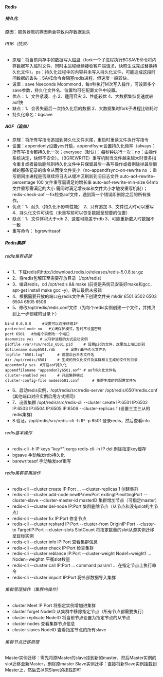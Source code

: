 #### Redis
##### 持久化
原因：服务器宕机等因素会导致内存数据丢失
###### RDB（快照）
- 原理：将当前内存中的数据写入磁盘（fork一个子进程执行BGSAVE命令将内存数据写入临时文件，同时主进程继续接收客户端请求，快照生成完成替换持久化文件）。ps：持久化过程中的内容并未写入持久化文件，可能造成这段时间数据的丢失；SAVE命令会阻塞redis进程，但速度一般较快。
- 设置：save Nseconds Mcommond，每n秒执行M次写入操作，可设置多个save参数，持久化文件名、位置均可在配置文件中设置。
- 优点：1、文件紧凑、小 2、适用容灾 3、性能较优 4、大数据集恢复速度较aof快
- 缺点：1、会丢失最后一次持久化后的数据 2、大数据集时fork子进程比较耗时
- 持久化命名：bgsave
##### AOF（追加）
- 原理：将所有写指令追加到持久化文件末尾，重启时重读文件执行写指令
- 设置：appendonly设置yes开启，appendfsync设置持久化频率（always：所有写指令都持久化一次；everysec（默认）：每秒钟执行一次；no：由操作系统决定，快但不安全）。（BGREWRITE）重写机制当文件越来越大时很多指令重复或者最后删除则持久化文件中只保留最后一条写操作或者剔除掉最后删掉的那条记录的命令从而使文件变小（no-appendfsync-on-rewrite no ：重写期间主进程是否继续将日志从缓冲区刷新到旧日志文件 
auto-aof-rewrite-percentage 100 文件重写需满足的增长率
auto-aof-rewrite-min-size 64mb 文件重写需满足的大小 需同时满足增长率和文件大小才触发重写机制）；redis-check-aof --fix检查aof文件，遇到第一个错误即删除之后的所有操作。
- 优点：1、耐久（持久化不影响性能） 2、只有追加 3、文件过大时可以重写  4、持久化文件可读性（未重写前可以恢复数据至想要的位置）
- 缺点：1、文件体积大于rdb 2、速度可能差于rdb 3、可能重新载入时数据不一致
- 重写命令： bgrewriteaof
##### Redis集群
###### redis集群搭建
- 1、下载redis包http://download.redis.io/releases/redis-5.0.8.tar.gz
- 2、将redis包解压至需要存放目录（/opt/redis）
- 3、编译redis，cd /opt/redis && make (前提是系统已安装好make和gcc，apt-get install make gcc -y)，确认最后未报错
- 4、根据需要开放的端口在redis文件夹下创建文件夹 mkdir 6501 6502 6503 6504 6505 6506
- 5、修改/opt/redis/redis.conf文件（为每个redis实例创建一个文件，并拷贝到上一步创建的目录下）
```
bind 0.0.0.0	 #设置可以连接终端IP
protected-mode no 	#关闭保护模式，暂时不设置密码
port 6501 	#为每个实例改一个端口
daemonize yes 	# 以守护进程的方式启动实例
pidfile /var/run/redis_6501.pid  	# 设置pid的文件，这里加上端口识别
dbfilename dump6501.rdb 	# 设置rdb持久化文件名
logfile "6501.log"      # 设置后台日志文件名
dir /opt/redis/6501  	# 生成的持久化文件及集群相关生成的文件的目录
appendonly yes	#开启aof持久化
appendfilename "appendonly6501.aof"	# aof持久化文件名
cluster-enabled yes		# 开启集群模式
cluster-config-file nodes6501.conf 		# 集群生成的的配置文件名
```
- 6、启动redis实例，/opt/redis/src/redis-server /opt/redis/6501/redis.conf (其他端口对应实例启用方式相同)
- 7、设置集群 /opt/redis/src/redis-cli --cluster create IP:6501 IP:6502 IP:6503 IP:6504 IP:6505 IP:6506 --cluster-replicas 1 (设置三主三从的redis集群)
- 8.验证，/opt/redis/src/redis-cli -h IP -p 6501 登录redis，然后查看info
###### redis基本操作
- redis-cli -h IP keys "key*"|xargs redis-cli -h IP del 删除指定key缓存
- bgsave 手动触发rdb持久化
- barewriteaof 手动触发aof重写

###### redis集群常用操作
- redis-cli --cluster create IP:Port ... --cluster-replicas 1 创建集群
- redis-cli --cluster add-node newIP:newPort exitingIP:exittingPort --cluster-slave --cluster-master-id masterID 集群增加节点（可指定master）
- redis-cli --cluster del-node IP:Port 集群删除节点（从节点和没有slot的主节点）
- redis-cli --cluster fix IP:Port 修复节点
- redis-cli --cluster reshard IP:Port --cluster-from OriginIP:Port --cluster-to TargetIP:Port --cluster-slots SlotCount 将指定数量的slot从源实例迁移至目标实例
- redis-cli --cluster info IP:Port 查看集群信息
- redis-cli --cluster check IP:Port 检查集群
- redis-cli --cluster reblance IP:Port --cluster-weight Node1=weight1 ... Noden=weightn 平衡slot数量
- redis-cli --cluster call IP:Port ... command param1 ... 在指定节点上执行命令
- redis-cli --cluster import IP:Port 将外部数据导入集群

###### 集群管理操作（集群内操作）
- cluster Meet IP Port 将指定实例增加进集群
- cluster forget NodeID 从集群中移除指定节点（所有节点都需要执行）
- cluster replicate NodeID 将当前节点设置为指定节点的从节点
- cluster nodes 查看集群节点信息
- cluster slaves NodeID 查看指定节点的所有slave 

###### 集群节点迁移原理
Master实例迁移：需先将原Master的slave挂到新的master，然后Master实例的slot迁移至新Master，删除原master
Slave实例迁移：直接将新Slave实例挂载到Master上，然后去掉原Slave的挂载即可